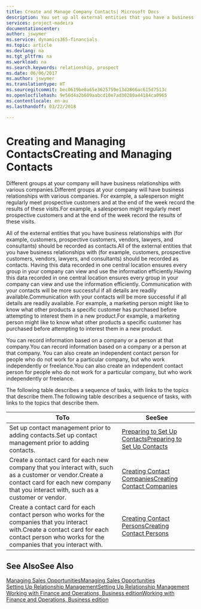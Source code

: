 ```yaml
---
title: Create and Manage Company Contacts| Microsoft Docs
description: You set up all external entities that you have a business relationship with (such as prospects, customers, vendors, and consultants) as contacts.
services: project-madeira
documentationcenter: 
author: jswymer
ms.service: dynamics365-financials
ms.topic: article
ms.devlang: na
ms.tgt_pltfrm: na
ms.workload: na
ms.search.keywords: relationship, prospect
ms.date: 06/06/2017
ms.author: jswymer
ms.translationtype: HT
ms.sourcegitcommit: bec0619be0a65e3625759e13d2866ac615d7513c
ms.openlocfilehash: 9e56d4a2b609aabcd10e7ad30280a44184ca0965
ms.contentlocale: en-au
ms.lasthandoff: 03/22/2018

---
```

# <a name="creating-and-managing-contacts"></a><span data-ttu-id="25ae1-103">Creating and Managing Contacts</span><span class="sxs-lookup"><span data-stu-id="25ae1-103">Creating and Managing Contacts</span></span>
<span data-ttu-id="25ae1-104">Different groups at your company will have business relationships with various companies.</span><span class="sxs-lookup"><span data-stu-id="25ae1-104">Different groups at your company will have business relationships with various companies.</span></span> <span data-ttu-id="25ae1-105">For example, a salesperson might regularly meet prospective customers and at the end of the week record the results of these visits.</span><span class="sxs-lookup"><span data-stu-id="25ae1-105">For example, a salesperson might regularly meet prospective customers and at the end of the week record the results of these visits.</span></span>

<span data-ttu-id="25ae1-106">All of the external entities that you have business relationships with (for example, customers, prospective customers, vendors, lawyers, and consultants) should be recorded as contacts.</span><span class="sxs-lookup"><span data-stu-id="25ae1-106">All of the external entities that you have business relationships with (for example, customers, prospective customers, vendors, lawyers, and consultants) should be recorded as contacts.</span></span> <span data-ttu-id="25ae1-107">Having this data recorded in one central location ensures every group in your company can view and use the information efficiently.</span><span class="sxs-lookup"><span data-stu-id="25ae1-107">Having this data recorded in one central location ensures every group in your company can view and use the information efficiently.</span></span> <span data-ttu-id="25ae1-108">Communication with your contacts will be more successful if all details are readily available.</span><span class="sxs-lookup"><span data-stu-id="25ae1-108">Communication with your contacts will be more successful if all details are readily available.</span></span> <span data-ttu-id="25ae1-109">For example, a marketing person might like to know what other products a specific customer has purchased before attempting to interest them in a new product.</span><span class="sxs-lookup"><span data-stu-id="25ae1-109">For example, a marketing person might like to know what other products a specific customer has purchased before attempting to interest them in a new product.</span></span>

<span data-ttu-id="25ae1-110">You can record information based on a company or a person at that company.</span><span class="sxs-lookup"><span data-stu-id="25ae1-110">You can record information based on a company or a person at that company.</span></span> <span data-ttu-id="25ae1-111">You can also create an independent contact person for people who do not work for a particular company, but who work independently or freelance.</span><span class="sxs-lookup"><span data-stu-id="25ae1-111">You can also create an independent contact person for people who do not work for a particular company, but who work independently or freelance.</span></span>

<span data-ttu-id="25ae1-112">The following table describes a sequence of tasks, with links to the topics that describe them.</span><span class="sxs-lookup"><span data-stu-id="25ae1-112">The following table describes a sequence of tasks, with links to the topics that describe them.</span></span>

| <span data-ttu-id="25ae1-113">To</span><span class="sxs-lookup"><span data-stu-id="25ae1-113">To</span></span> | <span data-ttu-id="25ae1-114">See</span><span class="sxs-lookup"><span data-stu-id="25ae1-114">See</span></span> |
| --- | --- |
| <span data-ttu-id="25ae1-115">Set up contact management prior to adding contacts.</span><span class="sxs-lookup"><span data-stu-id="25ae1-115">Set up contact management prior to adding contacts.</span></span> |[<span data-ttu-id="25ae1-116">Preparing to Set Up Contacts</span><span class="sxs-lookup"><span data-stu-id="25ae1-116">Preparing to Set Up Contacts</span></span>](marketing-setup-contacts.md) |
| <span data-ttu-id="25ae1-117">Create a contact card for each new company that you interact with, such as a customer or vendor.</span><span class="sxs-lookup"><span data-stu-id="25ae1-117">Create a contact card for each new company that you interact with, such as a customer or vendor.</span></span> |[<span data-ttu-id="25ae1-118">Creating Contact Companies</span><span class="sxs-lookup"><span data-stu-id="25ae1-118">Creating Contact Companies</span></span>](marketing-create-contact-companies.md) |
| <span data-ttu-id="25ae1-119">Create a contact card for each contact person who works for the companies that you interact with.</span><span class="sxs-lookup"><span data-stu-id="25ae1-119">Create a contact card for each contact person who works for the companies that you interact with.</span></span> |[<span data-ttu-id="25ae1-120">Creating Contact Persons</span><span class="sxs-lookup"><span data-stu-id="25ae1-120">Creating Contact Persons</span></span>](marketing-create-contact-persons.md) |

## <a name="see-also"></a><span data-ttu-id="25ae1-121">See Also</span><span class="sxs-lookup"><span data-stu-id="25ae1-121">See Also</span></span>
[<span data-ttu-id="25ae1-122">Managing Sales Opportunities</span><span class="sxs-lookup"><span data-stu-id="25ae1-122">Managing Sales Opportunities</span></span>](marketing-manage-sales-opportunities.md)  
[<span data-ttu-id="25ae1-123">Setting Up Relationship Management</span><span class="sxs-lookup"><span data-stu-id="25ae1-123">Setting Up Relationship Management</span></span>](marketing-setup-marketing.md)  
[<span data-ttu-id="25ae1-124">Working with Finance and Operations, Business edition</span><span class="sxs-lookup"><span data-stu-id="25ae1-124">Working with Finance and Operations, Business edition</span></span>](ui-work-product.md)  

